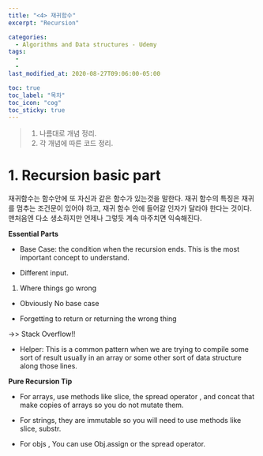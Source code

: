 ```yaml
---
title: "<4> 재귀함수"
excerpt: "Recursion"

categories:
  - Algorithms and Data structures - Udemy
tags:
  -
  -
last_modified_at: 2020-08-27T09:06:00-05:00

toc: true
toc_label: "목차"
toc_icon: "cog"
toc_sticky: true
---
```


> 1. 나름대로 개념 정리.
> 2. 각 개념에 따른 코드 정리.

# 1. Recursion basic part

재귀함수는 함수안에 또 자신과 같은 함수가 있는것을 말한다. 재귀 함수의 특징은 재귀를 멈추는 조건문이 있어야 하고, 재귀 함수 안에 들어갈 인자가 달라야 한다는 것이다. 맨처음엔 다소 생소하지만 언제나 그렇듯 계속 마주치면 익숙해진다.

**Essential Parts**

- Base Case: the condition when the recursion ends. This is the most important concept to understand.

- Different input.

1. Where things go wrong

- Obviously No base case

- Forgetting to return or returning the wrong thing

->> Stack Overflow!!

- Helper: This is a common pattern when we are trying to compile some sort of result usually in an array or some other sort of data structure along those lines.

**Pure Recursion Tip**

- For arrays, use methods like slice, the spread operator , and concat that make copies of arrays so you do not mutate them.

- For strings, they are immutable so you will need to use methods like slice, substr.

- For objs , You can use Obj.assign or the spread operator.
